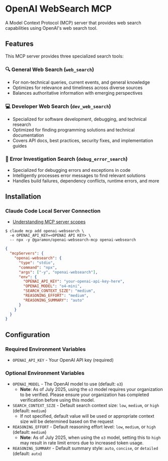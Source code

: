 # OpenAI WebSearch MCP

A Model Context Protocol (MCP) server that provides web search capabilities using OpenAI's web search tool.

## Features

This MCP server provides three specialized search tools:

### 🔍 General Web Search (`web_search`)

- For non-technical queries, current events, and general knowledge
- Optimizes for relevance and timeliness across diverse sources
- Balances authoritative information with emerging perspectives

### 💻 Developer Web Search (`dev_web_search`)

- Specialized for software development, debugging, and technical research
- Optimized for finding programming solutions and technical documentation
- Covers API docs, best practices, security fixes, and implementation guides

### 🔧 Error Investigation Search (`debug_error_search`)

- Specialized for debugging errors and exceptions in code
- Intelligently processes error messages to find relevant solutions
- Handles build failures, dependency conflicts, runtime errors, and more

## Installation

### Claude Code Local Server Connection

- [Understanding MCP server scopes](https://docs.anthropic.com/en/docs/claude-code/mcp#understanding-mcp-server-scopes)

```
$ claude mcp add openai-websearch \
  -e OPENAI_API_KEY=<OPENAI API KEY> \
  -- npx -y @garamon/openai-websearch-mcp openai-websearch
```

```json
{
  "mcpServers": {
    "openai-websearch": {
      "type": "stdio",
      "command": "npx",
      "args": ["-y", "openai-websearch"],
      "env": {
        "OPENAI_API_KEY": "your-openai-api-key-here",
        "OPENAI_MODEL": "o4-mini",
        "SEARCH_CONTEXT_SIZE": "medium",
        "REASONING_EFFORT": "medium",
        "REASONING_SUMMARY": "auto"
      }
    }
  }
}
```

## Configuration

### Required Environment Variables

- `OPENAI_API_KEY` - Your OpenAI API key (required)

### Optional Environment Variables

- `OPENAI_MODEL` - The OpenAI model to use (default: `o3`)
  - **Note**: As of July 2025, using the `o3` model requires your organization to be verified. Please ensure your organization has completed verification before using this model.
- `SEARCH_CONTEXT_SIZE` - Default search context size: `low`, `medium`, or `high` (default: `medium`)
  - If not specified, default value will be used or appropriate context size will be determined based on the request
- `REASONING_EFFORT` - Default reasoning effort level: `low`, `medium`, or `high` (default: `medium`)
  - **Note**: As of July 2025, when using the `o3` model, setting this to `high` may result in rate limit errors due to increased token usage.
- `REASONING_SUMMARY` - Default summary style: `auto`, `concise`, or `detailed` (default: `auto`)
